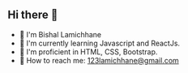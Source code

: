 ## Hi there 👋<br>
- 🙋 I'm Bishal Lamichhane <br>
- 🌱 I'm currently learning Javascript and ReactJs. <br>
- 🔭 I'm proficient in HTML, CSS, Bootstrap. <br>
- 🫴 How to reach me: 123lamichhane@gmail.com <br>


<!--
**bixal127/bixal127** is a ✨ _special_ ✨ repository because its `README.md` (this file) appears on your GitHub profile.

Here are some ideas to get you started:

- 🔭 I’m currently working on ...
- 🌱 I’m currently learning ...
- 👯 I’m looking to collaborate on ...
- 🤔 I’m looking for help with ...
- 💬 Ask me about ...
- 📫 How to reach me: ...
- 😄 Pronouns: ...
- ⚡ Fun fact: ...
-->
